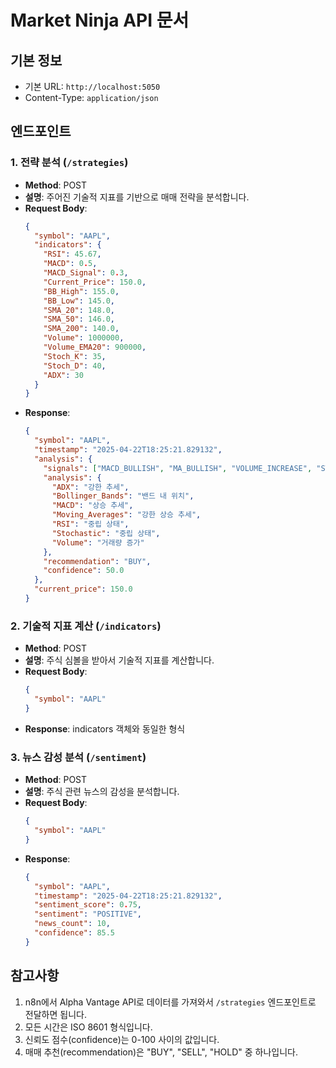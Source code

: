 # Market Ninja API 문서

## 기본 정보
- 기본 URL: `http://localhost:5050`
- Content-Type: `application/json`

## 엔드포인트

### 1. 전략 분석 (`/strategies`)
- **Method**: POST
- **설명**: 주어진 기술적 지표를 기반으로 매매 전략을 분석합니다.
- **Request Body**:
  ```json
  {
    "symbol": "AAPL",
    "indicators": {
      "RSI": 45.67,
      "MACD": 0.5,
      "MACD_Signal": 0.3,
      "Current_Price": 150.0,
      "BB_High": 155.0,
      "BB_Low": 145.0,
      "SMA_20": 148.0,
      "SMA_50": 146.0,
      "SMA_200": 140.0,
      "Volume": 1000000,
      "Volume_EMA20": 900000,
      "Stoch_K": 35,
      "Stoch_D": 40,
      "ADX": 30
    }
  }
  ```
- **Response**:
  ```json
  {
    "symbol": "AAPL",
    "timestamp": "2025-04-22T18:25:21.829132",
    "analysis": {
      "signals": ["MACD_BULLISH", "MA_BULLISH", "VOLUME_INCREASE", "STRONG_TREND"],
      "analysis": {
        "ADX": "강한 추세",
        "Bollinger_Bands": "밴드 내 위치",
        "MACD": "상승 추세",
        "Moving_Averages": "강한 상승 추세",
        "RSI": "중립 상태",
        "Stochastic": "중립 상태",
        "Volume": "거래량 증가"
      },
      "recommendation": "BUY",
      "confidence": 50.0
    },
    "current_price": 150.0
  }
  ```

### 2. 기술적 지표 계산 (`/indicators`)
- **Method**: POST
- **설명**: 주식 심볼을 받아서 기술적 지표를 계산합니다.
- **Request Body**:
  ```json
  {
    "symbol": "AAPL"
  }
  ```
- **Response**: indicators 객체와 동일한 형식

### 3. 뉴스 감성 분석 (`/sentiment`)
- **Method**: POST
- **설명**: 주식 관련 뉴스의 감성을 분석합니다.
- **Request Body**:
  ```json
  {
    "symbol": "AAPL"
  }
  ```
- **Response**:
  ```json
  {
    "symbol": "AAPL",
    "timestamp": "2025-04-22T18:25:21.829132",
    "sentiment_score": 0.75,
    "sentiment": "POSITIVE",
    "news_count": 10,
    "confidence": 85.5
  }
  ```

## 참고사항
1. n8n에서 Alpha Vantage API로 데이터를 가져와서 `/strategies` 엔드포인트로 전달하면 됩니다.
2. 모든 시간은 ISO 8601 형식입니다.
3. 신뢰도 점수(confidence)는 0-100 사이의 값입니다.
4. 매매 추천(recommendation)은 "BUY", "SELL", "HOLD" 중 하나입니다. 